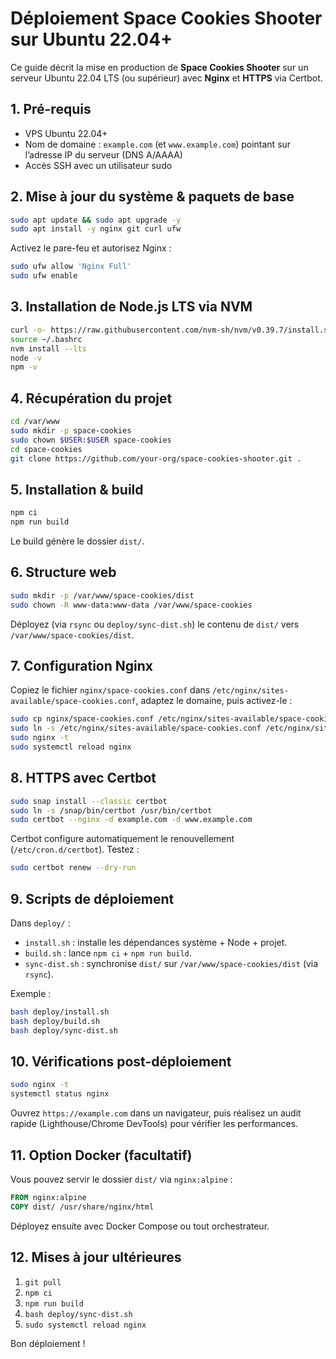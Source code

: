 # Déploiement Space Cookies Shooter sur Ubuntu 22.04+

Ce guide décrit la mise en production de **Space Cookies Shooter** sur un serveur Ubuntu 22.04 LTS (ou supérieur) avec **Nginx** et **HTTPS** via Certbot.

## 1. Pré-requis

- VPS Ubuntu 22.04+
- Nom de domaine : `example.com` (et `www.example.com`) pointant sur l’adresse IP du serveur (DNS A/AAAA)
- Accès SSH avec un utilisateur sudo

## 2. Mise à jour du système & paquets de base

```bash
sudo apt update && sudo apt upgrade -y
sudo apt install -y nginx git curl ufw
```

Activez le pare-feu et autorisez Nginx :

```bash
sudo ufw allow 'Nginx Full'
sudo ufw enable
```

## 3. Installation de Node.js LTS via NVM

```bash
curl -o- https://raw.githubusercontent.com/nvm-sh/nvm/v0.39.7/install.sh | bash
source ~/.bashrc
nvm install --lts
node -v
npm -v
```

## 4. Récupération du projet

```bash
cd /var/www
sudo mkdir -p space-cookies
sudo chown $USER:$USER space-cookies
cd space-cookies
git clone https://github.com/your-org/space-cookies-shooter.git .
```

## 5. Installation & build

```bash
npm ci
npm run build
```

Le build génère le dossier `dist/`.

## 6. Structure web

```bash
sudo mkdir -p /var/www/space-cookies/dist
sudo chown -R www-data:www-data /var/www/space-cookies
```

Déployez (via `rsync` ou `deploy/sync-dist.sh`) le contenu de `dist/` vers `/var/www/space-cookies/dist`.

## 7. Configuration Nginx

Copiez le fichier `nginx/space-cookies.conf` dans `/etc/nginx/sites-available/space-cookies.conf`, adaptez le domaine, puis activez-le :

```bash
sudo cp nginx/space-cookies.conf /etc/nginx/sites-available/space-cookies.conf
sudo ln -s /etc/nginx/sites-available/space-cookies.conf /etc/nginx/sites-enabled/space-cookies.conf
sudo nginx -t
sudo systemctl reload nginx
```

## 8. HTTPS avec Certbot

```bash
sudo snap install --classic certbot
sudo ln -s /snap/bin/certbot /usr/bin/certbot
sudo certbot --nginx -d example.com -d www.example.com
```

Certbot configure automatiquement le renouvellement (`/etc/cron.d/certbot`). Testez :

```bash
sudo certbot renew --dry-run
```

## 9. Scripts de déploiement

Dans `deploy/` :

- `install.sh` : installe les dépendances système + Node + projet.
- `build.sh` : lance `npm ci` + `npm run build`.
- `sync-dist.sh` : synchronise `dist/` sur `/var/www/space-cookies/dist` (via `rsync`).

Exemple :

```bash
bash deploy/install.sh
bash deploy/build.sh
bash deploy/sync-dist.sh
```

## 10. Vérifications post-déploiement

```bash
sudo nginx -t
systemctl status nginx
```

Ouvrez `https://example.com` dans un navigateur, puis réalisez un audit rapide (Lighthouse/Chrome DevTools) pour vérifier les performances.

## 11. Option Docker (facultatif)

Vous pouvez servir le dossier `dist/` via `nginx:alpine` :

```Dockerfile
FROM nginx:alpine
COPY dist/ /usr/share/nginx/html
```

Déployez ensuite avec Docker Compose ou tout orchestrateur.

## 12. Mises à jour ultérieures

1. `git pull`
2. `npm ci`
3. `npm run build`
4. `bash deploy/sync-dist.sh`
5. `sudo systemctl reload nginx`

Bon déploiement !
